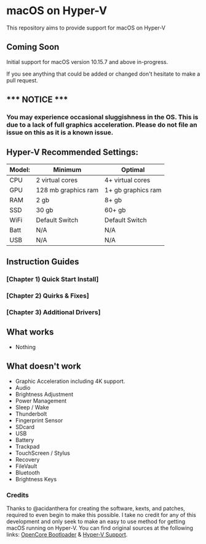 # macOS on Hyper-V
This repository aims to provide support for macOS on Hyper-V

## Coming Soon

Initial support for macOS version 10.15.7 and above in-progress.

If you see anything that could be added or changed don't hesitate to make a pull request.


## *** NOTICE ***
### You may experience occasional sluggishness in the OS. This is due to a lack of full graphics acceleration. Please do not file an issue on this as it is a known issue. 

## Hyper-V Recommended Settings:

| Model: | Minimum | Optimal |
|---|----------|----------|
|CPU| 2 virtual cores | 4+ virtual cores |
|GPU| 128 mb graphics ram | 1+ gb graphics ram |
|RAM| 2 gb | 8+ gb |
|SSD| 30 gb | 60+ gb |
|WiFi| Default Switch | Default Switch |
|Batt| N/A | N/A |
|USB| N/A | N/A |




## Instruction Guides

### [Chapter 1) Quick Start Install]
### [Chapter 2) Quirks & Fixes]
### [Chapter 3) Additional Drivers]




## What works 

- Nothing



## What doesn't work

- Graphic Acceleration including 4K support.
- Audio
- Brightness Adjustment
- Power Management
- Sleep / Wake
- Thunderbolt
- Fingerprint Sensor
- SDcard
- USB
- Battery
- Trackpad
- TouchScreen / Stylus
- Recovery
- FileVault
- Bluetooth
- Brightness Keys





### Credits

Thanks to @acidanthera for creating the software, kexts, and patches, required to even begin to make this possible. I take no credit for any of this development and only seek to make an easy to use method for getting macOS running on Hyper-V. You can find original sources at the following links: [OpenCore Bootloader](https://github.com/acidanthera/OpenCorePkg) & [Hyper-V Support](https://github.com/acidanthera/MacHyperVSupport). 
